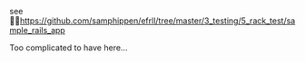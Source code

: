 see https://github.com/samphippen/efrll/tree/master/3_testing/5_rack_test/sample_rails_app

Too complicated to have here...

